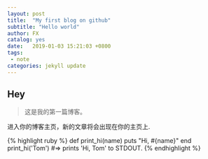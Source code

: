 ```yaml
---
layout: post
title:  "My first blog on github"
subtitle: "Hello world"
author: FX
catalog: yes
date:   2019-01-03 15:21:03 +0800
tags:
 - note
categories: jekyll update
---
```


## Hey
>这是我的第一篇博客。

进入你的博客主页，新的文章将会出现在你的主页上.

{% highlight ruby %}
def print_hi(name)
  puts "Hi, #{name}"
end
print_hi('Tom')
#=> prints 'Hi, Tom' to STDOUT.
{% endhighlight %}
